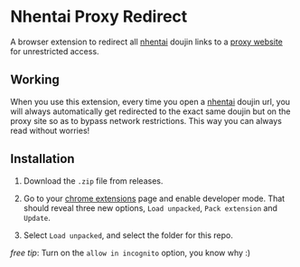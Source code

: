 # Nhentai Proxy Redirect

A browser extension to redirect all [nhentai](https://nhentai.net) doujin links to a [proxy website](https://proxy.error434.xyz) for unrestricted access. 

## Working

When you use this extension, every time you open a [nhentai](https://nhentai.net) doujin url, you will always automatically get redirected to the exact same doujin but on the proxy site so as to bypass network restrictions. This way you can always read without worries!  

## Installation

1. Download the `.zip` file from releases.
   
2. Go to your [chrome extensions](chrome://extensions) page and enable developer mode. That should reveal three new options, `Load unpacked`, `Pack extension` and `Update`.

3. Select `Load unpacked`, and select the folder for this repo.


_free tip_: Turn on the `allow in incognito` option, you know why :)




